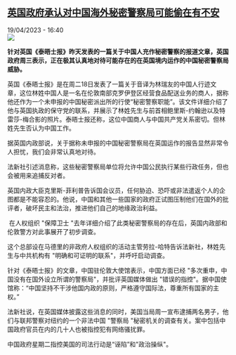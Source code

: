 <!--1681915502000-->
[英国政府承认对中国海外秘密警察局可能偷在有不安](https://www.rfi.fr/cn/%E4%B8%AD%E5%9B%BD/20230419-%E8%8B%B1%E5%9B%BD%E6%94%BF%E5%BA%9C%E6%89%BF%E8%AE%A4%E5%AF%B9%E4%B8%AD%E5%9B%BD%E6%B5%B7%E5%A4%96%E7%A7%98%E5%AF%86%E8%AD%A6%E5%AF%9F%E5%B1%80%E5%8F%AF%E8%83%BD%E5%81%B7%E5%9C%A8%E6%9C%89%E4%B8%8D%E5%AE%89)
------

<div>19/04/2023 - 16:40</div><img src="https://s.rfi.fr/media/display/0af323c4-6c41-11ed-b557-005056bf30b7/w:1280/p:16x9/AP22308724043346.jpg"><p><strong>针对英国《泰晤士报》昨天发表的一篇关于中国人充作秘密警察的报道文章，英国政府周三表示，正在极其认真地对待可能存在的在英国境内运作的中国秘密警察局威胁。                    </strong></p><div><p>英国《泰晤士报》是在周二18日发表了一篇关于音译为林瑞友的中国人行迹文章，这位林姓中国人是一名在伦敦南部克罗伊登区经营食品配送业务的商人，据称他还作为一个未申报的中国秘密派出所的行使“秘密警察职能”。该文件详细介绍了他与英国执政的保守党的联系，并展示了林姓先生与前首相鲍里斯-约翰逊以及特雷莎-梅合影的照片。泰晤士报还称，这位中国商人与中国共产党关系密切。但林姓先生否认为中国工作。</p><p>据英国内政部说，关于据称未申报的中国秘密警察局在英国运作的报告显然非常令人担忧，我们会非常认真地对待。</p><p>法新社引述消息称，这些秘密警察局单位将允许中国公民执行某些行政任务，但也会被用来追捕反对者。</p><p>英国内政大臣克里斯-菲利普告诉国会议员，任何胁迫、恐吓或非法遣返个人的企图都是不能容忍的。他说，中国和其他一些国家的政府正试图压制他们在国外的批评者，破坏民主和法治，推进他们自己的地缘政治利益。</p><p> 在人权组织 "保障卫士 "去年详细介绍了此类秘密警察局的存在后，英国内政部和伦敦警方对此事展开了初步调查。</p><p>这个总部设在马德里的非政府人权组织的活动主管劳拉-哈特告诉法新社，林姓先生与中共机构有 "明确和可证明的联系"，并呼吁启动调查。</p><p>针对《泰晤士报》的文章，中国驻伦敦大使馆表示，中国方面已经 "多次重申，中国没有在国外设立所谓的警察局"，并批评英国媒体做出 "错误的指控"。据中国使馆称：“中国坚持不干涉他国内政的原则，严格遵守国际法，尊重所有国家的主权。”</p><p>法新社说，在英国媒体披露这些消息的同时，美国当局周一宣布逮捕两名男子，他们与联邦警察对纽约的一个非法中国 "警察局 "秘密机关的调查有关。案中包括中国政府官员在内的几十人也被指控犯有网络骚扰罪。</p><p>中国政府星期二指控美国的司法行动是“诬陷”和"政治操纵"。</p><div data-selfpromo-newsletter></div><div data-selfpromo-app></div></div>
